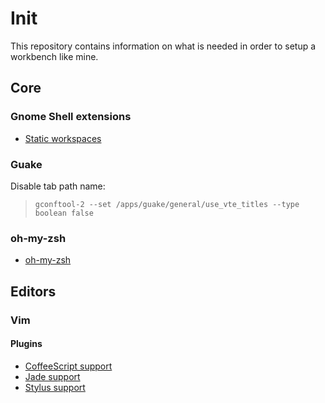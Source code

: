 # Init

This repository contains information on what is needed in order to setup a
workbench like mine.

## Core

### Gnome Shell extensions

- [Static workspaces](https://extensions.gnome.org/extension/484/workspace-grid/)

### Guake

Disable tab path name:
>     gconftool-2 --set /apps/guake/general/use_vte_titles --type boolean false

### oh-my-zsh
- [oh-my-zsh](https://github.com/robbyrussell/oh-my-zsh)

## Editors

### Vim

#### Plugins
- [CoffeeScript support](http://www.vim.org/scripts/script.php?script_id=3590)
- [Jade support](http://www.vim.org/scripts/script.php?script_id=3192)
- [Stylus support](http://www.vim.org/scripts/script.php?script_id=3513)

